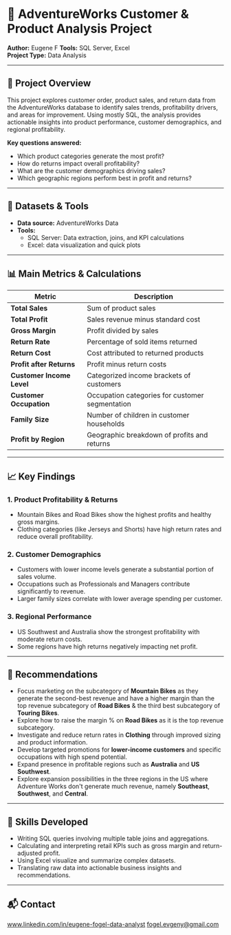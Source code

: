 # 🧠 AdventureWorks Customer & Product Analysis Project

**Author:** Eugene F
**Tools:** SQL Server, Excel  
**Project Type:** Data Analysis

---

## 📌 Project Overview

This project explores customer order, product sales, and return data from the AdventureWorks database to identify sales trends, profitability drivers, and areas for improvement. Using mostly SQL, the analysis provides actionable insights into product performance, customer demographics, and regional profitability.

**Key questions answered:**  
- Which product categories generate the most profit?  
- How do returns impact overall profitability?  
- What are the customer demographics driving sales?  
- Which geographic regions perform best in profit and returns?

---

## 🧰 Datasets & Tools

- **Data source:** AdventureWorks Data  
- **Tools:**  
  - SQL Server: Data extraction, joins, and KPI calculations  
  - Excel: data visualization and quick plots

---

## 📊 Main Metrics & Calculations

| Metric                    | Description                                       |
|---------------------------|-------------------------------------------------|
| **Total Sales**           | Sum of product sales                             |
| **Total Profit**          | Sales revenue minus standard cost                |
| **Gross Margin**          | Profit divided by sales                           |
| **Return Rate**           | Percentage of sold items returned                 |
| **Return Cost**           | Cost attributed to returned products              |
| **Profit after Returns**  | Profit minus return costs                          |
| **Customer Income Level** | Categorized income brackets of customers          |
| **Customer Occupation**   | Occupation categories for customer segmentation   |
| **Family Size**           | Number of children in customer households         |
| **Profit by Region**      | Geographic breakdown of profits and returns       |

---

## 📈 Key Findings

### 1. **Product Profitability & Returns**  
- Mountain Bikes and Road Bikes show the highest profits and healthy gross margins.  
- Clothing categories (like Jerseys and Shorts) have high return rates and reduce overall profitability.

### 2. **Customer Demographics**  
- Customers with lower income levels generate a substantial portion of sales volume.  
- Occupations such as Professionals and Managers contribute significantly to revenue.  
- Larger family sizes correlate with lower average spending per customer.

### 3. **Regional Performance**  
- US Southwest and Australia show the strongest profitability with moderate return costs.  
- Some regions have high returns negatively impacting net profit.

---

## 📝 Recommendations

- Focus marketing on the subcategory of **Mountain Bikes** as they generate the second-best revenue and have a higher margin than the top revenue subcategory of **Road Bikes** & the third best subcategory of **Touring Bikes**.
- Explore how to raise the margin % on **Road Bikes** as it is the top revenue subcategory. 
- Investigate and reduce return rates in **Clothing** through improved sizing and product information.  
- Develop targeted promotions for **lower-income customers** and specific occupations with high spend potential.  
- Expand presence in profitable regions such as **Australia** and **US Southwest**.
- Explore expansion possibilities in the three regions in the US where Adventure Works don't generate much revenue, namely **Southeast**, **Southwest**, and **Central**.


---

## 🧠 Skills Developed

- Writing SQL queries involving multiple table joins and aggregations.  
- Calculating and interpreting retail KPIs such as gross margin and return-adjusted profit.  
- Using Excel visualize and summarize complex datasets.  
- Translating raw data into actionable business insights and recommendations.  

---

## 📬 Contact

www.linkedin.com/in/eugene-fogel-data-analyst
fogel.evgeny@gmail.com
